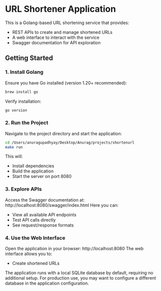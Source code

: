 # URL Shortener Application

This is a Golang-based URL shortening service that provides:
- REST APIs to create and manage shortened URLs
- A web interface to interact with the service
- Swagger documentation for API exploration

## Getting Started

### 1. Install Golang

Ensure you have Go installed (version 1.20+ recommended):

```bash
brew install go
```

Verify installation:

```bash
go version
```

### 2. Run the Project

Navigate to the project directory and start the application:

```bash
cd /Users/anuragupadhyay/Desktop/Anurag/projects/shortenurl
make run
```

This will:
- Install dependencies
- Build the application
- Start the server on port 8080

### 3. Explore APIs

Access the Swagger documentation at: http://localhost:8080/swagger/index.html
Here you can:
- View all available API endpoints
- Test API calls directly
- See request/response formats

### 4. Use the Web Interface

Open the application in your browser: http://localhost:8080
The web interface allows you to:
- Create shortened URLs

The application runs with a local SQLite database by default, requiring no additional setup. For production use, you may want to configure a different database in the application configuration.

